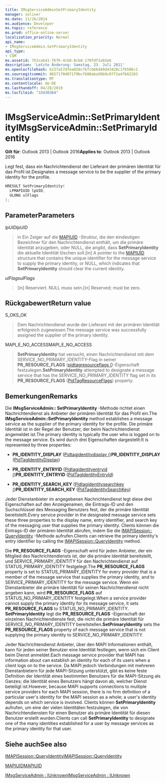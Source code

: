 ```yaml
---
title: IMsgServiceAdminSetPrimaryIdentity
manager: soliver
ms.date: 11/16/2014
ms.audience: Developer
ms.topic: reference
ms.prod: office-online-server
localization_priority: Normal
api_name:
- IMsgServiceAdmin.SetPrimaryIdentity
api_type:
- COM
ms.assetid: 763cab41-f6f6-4cb0-8cb8-170fdf2a92e6
description: 'Letzte Änderung: Samstag, 23. Juli 2011'
ms.openlocfilehash: b237a57dfea020c7bfcb66d49d43428c1f6506c2
ms.sourcegitcommit: 8657170d071f9bcf680aba50b9c07f2a4fb82283
ms.translationtype: MT
ms.contentlocale: de-DE
ms.lasthandoff: 04/28/2019
ms.locfileid: "33430364"
---
```

# <a name="imsgserviceadminsetprimaryidentity"></a><span data-ttu-id="76a5d-103">IMsgServiceAdmin::SetPrimaryIdentity</span><span class="sxs-lookup"><span data-stu-id="76a5d-103">IMsgServiceAdmin::SetPrimaryIdentity</span></span>

  
  
<span data-ttu-id="76a5d-104">**Gilt für**: Outlook 2013 | Outlook 2016</span><span class="sxs-lookup"><span data-stu-id="76a5d-104">**Applies to**: Outlook 2013 | Outlook 2016</span></span> 
  
<span data-ttu-id="76a5d-105">Legt fest, dass ein Nachrichtendienst der Lieferant der primären Identität für das Profil ist.</span><span class="sxs-lookup"><span data-stu-id="76a5d-105">Designates a message service to be the supplier of the primary identity for the profile.</span></span>
  
```cpp
HRESULT SetPrimaryIdentity(
  LPMAPIUID lpUID,
  ULONG ulFlags  
);
```

## <a name="parameters"></a><span data-ttu-id="76a5d-106">Parameter</span><span class="sxs-lookup"><span data-stu-id="76a5d-106">Parameters</span></span>

 <span data-ttu-id="76a5d-107">_lpUID_</span><span class="sxs-lookup"><span data-stu-id="76a5d-107">_lpUID_</span></span>
  
> <span data-ttu-id="76a5d-108">in Ein Zeiger auf die [MAPIUID](mapiuid.md) -Struktur, die den eindeutigen Bezeichner für den Nachrichtendienst enthält, um die primäre Identität anzugeben, oder NULL, die angibt, dass **SetPrimaryIdentity** die aktuelle Identität löschen soll.</span><span class="sxs-lookup"><span data-stu-id="76a5d-108">[in] A pointer to the [MAPIUID](mapiuid.md) structure that contains the unique identifier for the message service to supply the primary identity, or NULL, which indicates that **SetPrimaryIdentity** should clear the current identity.</span></span> 
    
 <span data-ttu-id="76a5d-109">_ulFlags_</span><span class="sxs-lookup"><span data-stu-id="76a5d-109">_ulFlags_</span></span>
  
> <span data-ttu-id="76a5d-110">[in] Reserviert. NULL muss sein.</span><span class="sxs-lookup"><span data-stu-id="76a5d-110">[in] Reserved; must be zero.</span></span>
    
## <a name="return-value"></a><span data-ttu-id="76a5d-111">Rückgabewert</span><span class="sxs-lookup"><span data-stu-id="76a5d-111">Return value</span></span>

<span data-ttu-id="76a5d-112">S_OK</span><span class="sxs-lookup"><span data-stu-id="76a5d-112">S_OK</span></span> 
  
> <span data-ttu-id="76a5d-113">Dem Nachrichtendienst wurde der Lieferant mit der primären Identität erfolgreich zugewiesen.</span><span class="sxs-lookup"><span data-stu-id="76a5d-113">The message service was successfully assigned the supplier of the primary identity.</span></span>
    
<span data-ttu-id="76a5d-114">MAPI_E_NO_ACCESS</span><span class="sxs-lookup"><span data-stu-id="76a5d-114">MAPI_E_NO_ACCESS</span></span> 
  
> <span data-ttu-id="76a5d-115">**SetPrimaryIdentity** hat versucht, einen Nachrichtendienst mit dem SERVICE_NO_PRIMARY_IDENTITY-Flag in seiner **PR_RESOURCE_FLAGS** ([pidtagresourceflags (](pidtagresourceflags-canonical-property.md))-Eigenschaft festzulegen.</span><span class="sxs-lookup"><span data-stu-id="76a5d-115">**SetPrimaryIdentity** attempted to designate a message service that has the SERVICE_NO_PRIMARY_IDENTITY flag set in its **PR_RESOURCE_FLAGS** ([PidTagResourceFlags](pidtagresourceflags-canonical-property.md)) property.</span></span>
    
## <a name="remarks"></a><span data-ttu-id="76a5d-116">Bemerkungen</span><span class="sxs-lookup"><span data-stu-id="76a5d-116">Remarks</span></span>

<span data-ttu-id="76a5d-117">Die **IMsgServiceAdmin:: SetPrimaryIdentity** -Methode richtet einen Nachrichtendienst als Anbieter der primären Identität für das Profil ein.</span><span class="sxs-lookup"><span data-stu-id="76a5d-117">The **IMsgServiceAdmin::SetPrimaryIdentity** method establishes a message service as the supplier of the primary identity for the profile.</span></span> <span data-ttu-id="76a5d-118">Die primäre Identität ist in der Regel der Benutzer, der beim Nachrichtendienst angemeldet ist.</span><span class="sxs-lookup"><span data-stu-id="76a5d-118">The primary identity is typically the user who is logged on to the message service.</span></span> <span data-ttu-id="76a5d-119">Es wird durch drei Eigenschaften dargestellt:</span><span class="sxs-lookup"><span data-stu-id="76a5d-119">It is represented by three properties:</span></span> 
  
- <span data-ttu-id="76a5d-120">**PR_IDENTITY_DISPLAY** ([Pidtagidentitydisplay (](pidtagidentitydisplay-canonical-property.md))</span><span class="sxs-lookup"><span data-stu-id="76a5d-120">**PR_IDENTITY_DISPLAY** ([PidTagIdentityDisplay](pidtagidentitydisplay-canonical-property.md))</span></span>
    
- <span data-ttu-id="76a5d-121">**PR_IDENTITY_ENTRYID** ([Pidtagidentityentryid (](pidtagidentityentryid-canonical-property.md))</span><span class="sxs-lookup"><span data-stu-id="76a5d-121">**PR_IDENTITY_ENTRYID** ([PidTagIdentityEntryId](pidtagidentityentryid-canonical-property.md))</span></span>
    
- <span data-ttu-id="76a5d-122">**PR_IDENTITY_SEARCH_KEY** ([Pidtagidentitysearchkey (](pidtagidentitysearchkey-canonical-property.md))</span><span class="sxs-lookup"><span data-stu-id="76a5d-122">**PR_IDENTITY_SEARCH_KEY** ([PidTagIdentitySearchKey](pidtagidentitysearchkey-canonical-property.md))</span></span>
    
<span data-ttu-id="76a5d-123">Jeder Dienstanbieter im angegebenen Nachrichtendienst legt diese drei Eigenschaften auf den Anzeigenamen, die Eintrags-ID und den Suchschlüssel des Messaging Benutzers fest, der die primäre Identität bereitstellt.</span><span class="sxs-lookup"><span data-stu-id="76a5d-123">Every service provider in the designated message service sets these three properties to the display name, entry identifier, and search key of the messaging user that supplies the primary identity.</span></span> <span data-ttu-id="76a5d-124">Clients können die Eintrags-ID der primären Identität abrufen, indem Sie die [IMAPISession:: QueryIdentity](imapisession-queryidentity.md) -Methode aufrufen.</span><span class="sxs-lookup"><span data-stu-id="76a5d-124">Clients can retrieve the primary identity's entry identifier by calling the [IMAPISession::QueryIdentity](imapisession-queryidentity.md) method.</span></span> 
  
<span data-ttu-id="76a5d-125">Die **PR_RESOURCE_FLAGS** -Eigenschaft wird für jeden Anbieter, der ein Mitglied des Nachrichtendiensts ist, der die primäre Identität bereitstellt, und SERVICE_PRIMARY_IDENTITY für den Nachrichtendienst auf STATUS_PRIMARY_IDENTITY festgelegt.</span><span class="sxs-lookup"><span data-stu-id="76a5d-125">The **PR_RESOURCE_FLAGS** property is set to STATUS_PRIMARY_IDENTITY for every provider that is a member of the message service that supplies the primary identity, and to SERVICE_PRIMARY_IDENTITY for the message service.</span></span> <span data-ttu-id="76a5d-126">Wenn ein Dienstanbieter die primäre Identität für seinen Nachrichtendienst nicht angeben kann, wird **PR_RESOURCE_FLAGS** auf STATUS_NO_PRIMARY_IDENTITY festgelegt.</span><span class="sxs-lookup"><span data-stu-id="76a5d-126">When a service provider cannot supply the primary identity for its message service, it sets **PR_RESOURCE_FLAGS** to STATUS_NO_PRIMARY_IDENTITY.</span></span> <span data-ttu-id="76a5d-127">**SetPrimaryIdentity** legt die **PR_RESOURCE_FLAGS** -Eigenschaft der einzelnen Nachrichtendienste fest, die nicht die primäre Identität für SERVICE_NO_PRIMARY_IDENTITY bereitstellen.</span><span class="sxs-lookup"><span data-stu-id="76a5d-127">**SetPrimaryIdentity** sets the **PR_RESOURCE_FLAGS** property of each message service that is not supplying the primary identity to SERVICE_NO_PRIMARY_IDENTITY.</span></span> 
  
<span data-ttu-id="76a5d-128">Jeder Nachrichtendienst Anbieter, über den MAPI Informationen enthält, kann für jeden seiner Benutzer eine Identität festlegen, wenn sich ein Client beim Dienst anmeldet.</span><span class="sxs-lookup"><span data-stu-id="76a5d-128">Each message service provider that MAPI has information about can establish an identity for each of its users when a client logs on to the service.</span></span> <span data-ttu-id="76a5d-129">Da MAPI jedoch Verbindungen mit mehreren Dienstanbietern für jede MAPI-Sitzung unterstützt, gibt es keine feste Definition der Identität eines bestimmten Benutzers für die MAPI-Sitzung als Ganzes; die Identität eines Benutzers hängt davon ab, welcher Dienst beteiligt ist.</span><span class="sxs-lookup"><span data-stu-id="76a5d-129">However, because MAPI supports connections to multiple service providers for each MAPI session, there is no firm definition of a particular user's identity for the MAPI session as a whole; a user's identity depends on which service is involved.</span></span> <span data-ttu-id="76a5d-130">Clients können **SetPrimaryIdentity** aufrufen, um eine der vielen Identitäten festzulegen, die von Nachrichtendiensten für einen Benutzer als primäre Identität für diesen Benutzer erstellt wurden.</span><span class="sxs-lookup"><span data-stu-id="76a5d-130">Clients can call **SetPrimaryIdentity** to designate one of the many identities established for a user by message services as the primary identity for that user.</span></span> 
  
## <a name="see-also"></a><span data-ttu-id="76a5d-131">Siehe auch</span><span class="sxs-lookup"><span data-stu-id="76a5d-131">See also</span></span>



[<span data-ttu-id="76a5d-132">IMAPISession::QueryIdentity</span><span class="sxs-lookup"><span data-stu-id="76a5d-132">IMAPISession::QueryIdentity</span></span>](imapisession-queryidentity.md)
  
[<span data-ttu-id="76a5d-133">MAPIUID</span><span class="sxs-lookup"><span data-stu-id="76a5d-133">MAPIUID</span></span>](mapiuid.md)
  
[<span data-ttu-id="76a5d-134">IMsgServiceAdmin : IUnknown</span><span class="sxs-lookup"><span data-stu-id="76a5d-134">IMsgServiceAdmin : IUnknown</span></span>](imsgserviceadminiunknown.md)

